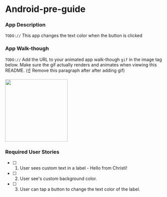 # Android-pre-guide
### App Description
`TODO://` This app changes the text color when the button is clicked

### App Walk-though
`TODO://` Add the URL to your animated app walk-though `gif` in the image tag below. Make sure the gif actually renders and animates when viewing this README. (☝️ Remove this paragraph after after adding gif)

<img src="https://i.imgur.com/yqdlyLl.gif" width=200><br>

### Required User Stories
- [ ] 1. User sees custom text in a label - Hello from Christi!
- [ ] 2. User see's custom background color.
- [ ] 3. User can tap a button to change the text color of the label.
